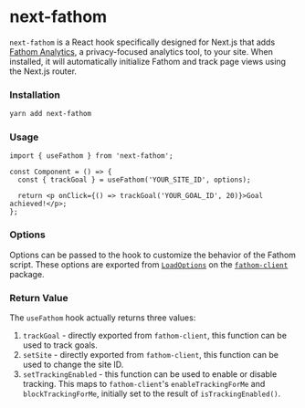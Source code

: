 # next-fathom

`next-fathom` is a React hook specifically designed for Next.js that adds [Fathom Analytics](https://usefathom.com/), a privacy-focused analytics tool, to your site. When installed, it will automatically initialize Fathom and track page views using the Next.js router.

### Installation

```bash
yarn add next-fathom
```

### Usage

```tsx
import { useFathom } from 'next-fathom';

const Component = () => {
  const { trackGoal } = useFathom('YOUR_SITE_ID', options);

  return <p onClick={() => trackGoal('YOUR_GOAL_ID', 20)}>Goal achieved!</p>;
};
```

### Options

Options can be passed to the hook to customize the behavior of the Fathom script. These options are exported from [`LoadOptions`](https://github.com/derrickreimer/fathom-client#arguments) on the [`fathom-client`](https://github.com/derrickreimer/fathom-client) package.

### Return Value

The `useFathom` hook actually returns three values:

1. `trackGoal` - directly exported from `fathom-client`, this function can be used to track goals.
2. `setSite` - directly exported from `fathom-client`, this function can be used to change the site ID.
3. `setTrackingEnabled` - this function can be used to enable or disable tracking. This maps to `fathom-client`'s `enableTrackingForMe` and `blockTrackingForMe`, initially set to the result of `isTrackingEnabled()`.
